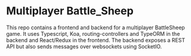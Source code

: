 # Multiplayer Battle_Sheep

This repo contains a frontend and backend for a multiplayer BattleSheep game. 
It uses Typescript, Koa, routing-controllers and TypeORM in the backend and React/Redux in the frontend. The backend exposes a REST API but also sends messages over websockets using SocketIO.
